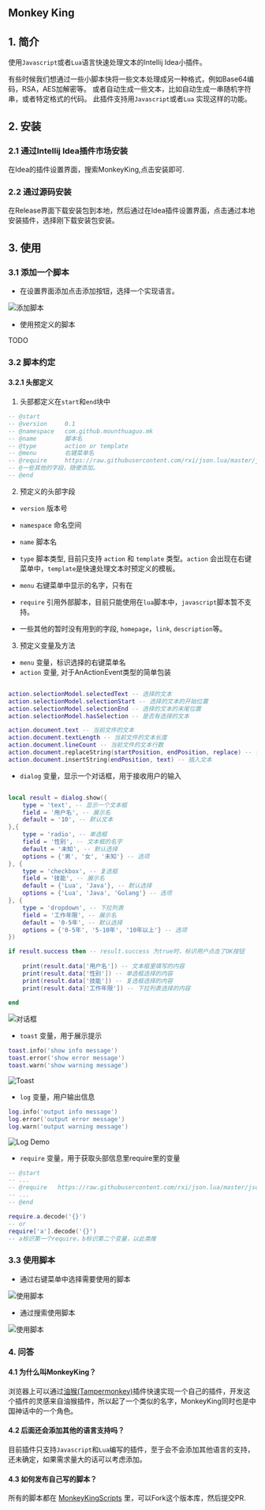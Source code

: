 ## Monkey King

## 1. 简介

使用`Javascript`或者`Lua`语言快速处理文本的Intellij Idea小插件。

有些时候我们想通过一些小脚本快将一些文本处理成另一种格式，例如Base64编码，RSA，AES加解密等。 或者自动生成一些文本，比如自动生成一串随机字符串，或者特定格式的代码。 此插件支持用`Javascript`或者`Lua`
实现这样的功能。

## 2. 安装

### 2.1 通过Intellij Idea插件市场安装

在Idea的插件设置界面，搜索MonkeyKing,点击安装即可.

### 2.2 通过源码安装

在Release界面下载安装包到本地，然后通过在Idea插件设置界面，点击通过本地安装插件，选择刚下载安装包安装。

## 3. 使用

### 3.1 添加一个脚本

* 在设置界面添加点击添加按钮，选择一个实现语言。

![添加脚本](doc/images/add_script.jpg)

* 使用预定义的脚本

TODO

### 3.2 脚本约定

#### 3.2.1 头部定义

1. 头部都定义在`start`和`end`块中

```lua
-- @start
-- @version     0.1
-- @namespace   com.github.mounthuaguo.mk
-- @name        脚本名
-- @type        action or template
-- @menu        右键菜单名
-- @require     https://raw.githubusercontent.com/rxi/json.lua/master/json.lua
-- @一些其他的字段，随便添加。
-- @end

```

2. 预定义的头部字段

* `version` 版本号

* `namespace` 命名空间

* `name` 脚本名

* `type` 脚本类型, 目前只支持 `action` 和 `template` 类型。`action` 会出现在右键菜单中，`template`是快速处理文本时预定义的模板。

* `menu` 右键菜单中显示的名字，只有在

* `require` 引用外部脚本，目前只能使用在`lua`脚本中，`javascript`脚本暂不支持。

* 一些其他的暂时没有用到的字段, `homepage`，`link`, `description`等。

3. 预定义变量及方法

* `menu` 变量，标识选择的右键菜单名
* `action` 变量, 对于AnActionEvent类型的简单包装
```lua

action.selectionModel.selectedText -- 选择的文本
action.selectionModel.selectionStart -- 选择的文本的开始位置
action.selectionModel.selectionEnd -- 选择的文本的末尾位置
action.selectionModel.hasSelection -- 是否有选择的文本

action.document.text -- 当前文件的文本
action.document.textLength -- 当前文件的文本长度
action.document.lineCount -- 当前文件的文本行数
action.document.replaceString(startPosition, endPosition, replace) -- 替换文本
action.document.insertString(endPosition, text) -- 插入文本

```
* `dialog` 变量，显示一个对话框，用于接收用户的输入
```lua

local result = dialog.show({
    type = 'text', -- 显示一个文本框
    field = '用户名', -- 展示名
    default = '10', -- 默认文本
},{
    type = 'radio', -- 单选框
    field = '性别', -- 文本框的名字
    default = '未知', -- 默认选择
    options = {'男', '女', '未知'} -- 选项
}, {
    type = 'checkbox', -- 复选框
    field = '技能', -- 展示名
    default = {'Lua', 'Java'}, -- 默认选择
    options = {'Lua', 'Java', 'Golang'} -- 选项
}, {
    type = 'dropdown', -- 下拉列表
    field = '工作年限', -- 展示名
    default = '0-5年', -- 默认选择
    options = {'0-5年', '5-10年', '10年以上'} -- 选项
})

if result.success then -- result.success 为true时，标识用户点击了OK按钮
    
    print(result.data['用户名']) -- 文本框里填写的内容
    print(result.data['性别']) -- 单选框选择的内容
    print(result.data['技能']) -- 复选框选择的内容
    print(result.data['工作年限']) -- 下拉列表选择的内容
    
end

```
![对话框](doc/images/dialog_demo.png)

* `toast` 变量，用于展示提示
```lua
toast.info('show info message')
toast.error('show error message')
toast.warn('show warning message')
```
![Toast](doc/images/toast_demo.png)

* `log` 变量，用户输出信息
```lua
log.info('output info message')
log.error('output error message')
log.warn('output warning message')
```
![Log Demo](doc/images/log_demo.png)

* `require` 变量，用于获取头部信息里require里的变量
```lua
-- @start
-- ...
-- @require   https://raw.githubusercontent.com/rxi/json.lua/master/json.lua
-- ...
-- @end

require.a.decode('{}')
-- or
require['a'].decode('{}')
-- a标识第一个require，b标识第二个变量，以此类推

```

### 3.3 使用脚本

* 通过右键菜单中选择需要使用的脚本

![使用脚本](doc/images/use1.jpg)

* 通过搜索使用脚本

![使用脚本](doc/images/use_script1.gif)

### 4. 问答
#### 4.1 为什么叫MonkeyKing？
浏览器上可以通过[油猴(Tampermonkey)](https://www.tampermonkey.net)插件快速实现一个自己的插件，开发这个插件的灵感来自油猴插件，所以起了一个类似的名字，MonkeyKing同时也是中国神话中的一个角色。

#### 4.2 后面还会添加其他的语言支持吗？
目前插件只支持`Javascript`和`Lua`编写的插件，至于会不会添加其他语言的支持，还未确定，如果需求量大的话可以考虑添加。

#### 4.3 如何发布自己写的脚本？
所有的脚本都在 [MonkeyKingScripts](https://github.com/Mount-Huaguo/MonkeyKingScripts) 里，可以Fork这个版本库，然后提交PR.
